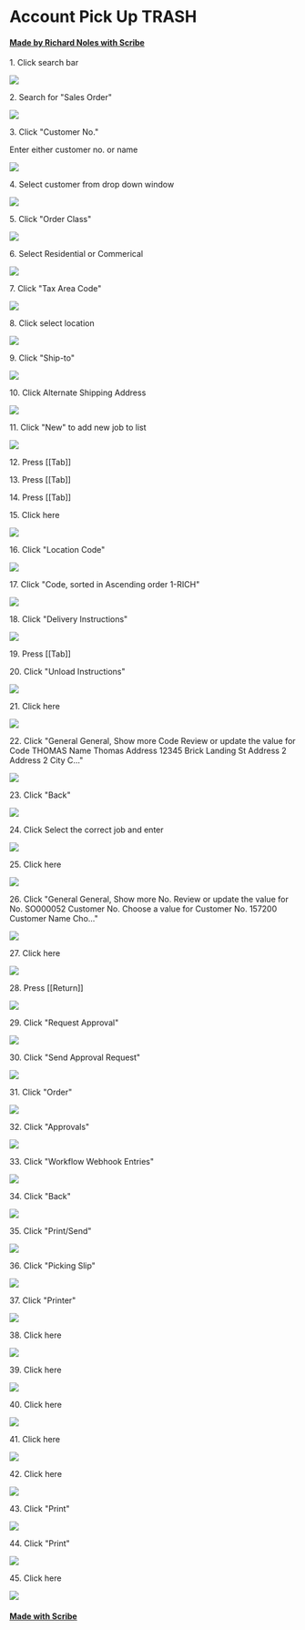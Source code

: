 # Account Pick Up TRASH
#### [Made by Richard Noles with Scribe](https://scribehow.com/shared/Account_Pick_Up_TRASH__MFSooAgQT46iQY94UXKS_g)


1\. Click search bar

![](https://ajeuwbhvhr.cloudimg.io/colony-recorder.s3.amazonaws.com/files/2025-03-10/12887506-a812-42a9-8ae1-358d24d9a0d1/user_cropped_screenshot.jpeg?tl_px=544,0&br_px=1920,769&force_format=jpeg&q=100&width=1120.0&wat=1&wat_opacity=0.7&wat_gravity=northwest&wat_url=https://colony-recorder.s3.us-west-1.amazonaws.com/images/watermarks/FB923C_standard.png&wat_pad=949,70)


2\. Search for "Sales Order"

![](https://ajeuwbhvhr.cloudimg.io/colony-recorder.s3.amazonaws.com/files/2025-03-10/3631a8e5-350f-486b-91f4-345b377bc52d/ascreenshot.jpeg?tl_px=173,0&br_px=1549,769&force_format=jpeg&q=100&width=1120.0&wat=1&wat_opacity=0.7&wat_gravity=northwest&wat_url=https://colony-recorder.s3.us-west-1.amazonaws.com/images/watermarks/FB923C_standard.png&wat_pad=524,183)


3\. Click "Customer No."

Enter either customer no. or name

![](https://ajeuwbhvhr.cloudimg.io/colony-recorder.s3.amazonaws.com/files/2025-03-10/ba043a60-55e2-4705-b9ca-bd9e57306ea5/user_cropped_screenshot.jpeg?tl_px=0,0&br_px=1919,501&force_format=jpeg&q=100&width=1120.0)


4\. Select customer from drop down window

![](https://ajeuwbhvhr.cloudimg.io/colony-recorder.s3.amazonaws.com/files/2025-03-10/1310eb78-84e3-4deb-884a-3d018ebf855b/ascreenshot.jpeg?tl_px=0,53&br_px=1376,822&force_format=jpeg&q=100&width=1120.0&wat=1&wat_opacity=0.7&wat_gravity=northwest&wat_url=https://colony-recorder.s3.us-west-1.amazonaws.com/images/watermarks/FB923C_standard.png&wat_pad=264,277)


5\. Click "Order Class"

![](https://ajeuwbhvhr.cloudimg.io/colony-recorder.s3.amazonaws.com/files/2025-03-10/a06919d8-9242-4258-900a-7cb17a8e7c93/ascreenshot.jpeg?tl_px=544,50&br_px=1920,819&force_format=jpeg&q=100&width=1120.0&wat=1&wat_opacity=0.7&wat_gravity=northwest&wat_url=https://colony-recorder.s3.us-west-1.amazonaws.com/images/watermarks/FB923C_standard.png&wat_pad=773,277)


6\. Select Residential or Commerical

![](https://ajeuwbhvhr.cloudimg.io/colony-recorder.s3.amazonaws.com/files/2025-03-10/7db16be6-68b6-4147-bb10-f56eb8cf35a6/ascreenshot.jpeg?tl_px=544,106&br_px=1920,875&force_format=jpeg&q=100&width=1120.0&wat=1&wat_opacity=0.7&wat_gravity=northwest&wat_url=https://colony-recorder.s3.us-west-1.amazonaws.com/images/watermarks/FB923C_standard.png&wat_pad=788,276)


7\. Click "Tax Area Code"

![](https://ajeuwbhvhr.cloudimg.io/colony-recorder.s3.amazonaws.com/files/2025-03-10/0d5506af-55e2-4f20-bad3-a902910b55ab/ascreenshot.jpeg?tl_px=0,195&br_px=1376,964&force_format=jpeg&q=100&width=1120.0&wat=1&wat_opacity=0.7&wat_gravity=northwest&wat_url=https://colony-recorder.s3.us-west-1.amazonaws.com/images/watermarks/FB923C_standard.png&wat_pad=393,277)


8\. Click select location

![](https://ajeuwbhvhr.cloudimg.io/colony-recorder.s3.amazonaws.com/files/2025-03-10/26254004-1962-485e-92b7-95bf289d7201/ascreenshot.jpeg?tl_px=0,256&br_px=1376,1025&force_format=jpeg&q=100&width=1120.0&wat=1&wat_opacity=0.7&wat_gravity=northwest&wat_url=https://colony-recorder.s3.us-west-1.amazonaws.com/images/watermarks/FB923C_standard.png&wat_pad=257,276)


9\. Click "Ship-to"

![](https://ajeuwbhvhr.cloudimg.io/colony-recorder.s3.amazonaws.com/files/2025-03-10/6c4768d6-d0cc-4533-9a4e-0bcc7c789285/ascreenshot.jpeg?tl_px=0,283&br_px=1376,1052&force_format=jpeg&q=100&width=1120.0&wat=1&wat_opacity=0.7&wat_gravity=northwest&wat_url=https://colony-recorder.s3.us-west-1.amazonaws.com/images/watermarks/FB923C_standard.png&wat_pad=317,277)


10\. Click Alternate Shipping Address

![](https://ajeuwbhvhr.cloudimg.io/colony-recorder.s3.amazonaws.com/files/2025-03-10/254686eb-41e3-4c30-8027-74d2ce27cc16/ascreenshot.jpeg?tl_px=0,310&br_px=1376,1080&force_format=jpeg&q=100&width=1120.0&wat=1&wat_opacity=0.7&wat_gravity=northwest&wat_url=https://colony-recorder.s3.us-west-1.amazonaws.com/images/watermarks/FB923C_standard.png&wat_pad=305,292)


11\. Click "New" to add new job to list

![](https://ajeuwbhvhr.cloudimg.io/colony-recorder.s3.amazonaws.com/files/2025-03-10/998b40bf-4299-4d58-bcba-f73a3b3ed45e/ascreenshot.jpeg?tl_px=442,0&br_px=1818,769&force_format=jpeg&q=100&width=1120.0&wat=1&wat_opacity=0.7&wat_gravity=northwest&wat_url=https://colony-recorder.s3.us-west-1.amazonaws.com/images/watermarks/FB923C_standard.png&wat_pad=524,211)


12\. Press [[Tab]]


13\. Press [[Tab]]


14\. Press [[Tab]]


15\. Click here

![](https://ajeuwbhvhr.cloudimg.io/colony-recorder.s3.amazonaws.com/files/2025-03-10/1a217fb3-15d0-465d-947b-700d58b84e79/ascreenshot.jpeg?tl_px=200,211&br_px=1577,980&force_format=jpeg&q=100&width=1120.0&wat=1&wat_opacity=0.7&wat_gravity=northwest&wat_url=https://colony-recorder.s3.us-west-1.amazonaws.com/images/watermarks/FB923C_standard.png&wat_pad=524,277)


16\. Click "Location Code"

![](https://ajeuwbhvhr.cloudimg.io/colony-recorder.s3.amazonaws.com/files/2025-03-10/a80887ff-efd5-4c0c-a372-8cdd61e68a88/ascreenshot.jpeg?tl_px=431,0&br_px=1808,769&force_format=jpeg&q=100&width=1120.0&wat=1&wat_opacity=0.7&wat_gravity=northwest&wat_url=https://colony-recorder.s3.us-west-1.amazonaws.com/images/watermarks/FB923C_standard.png&wat_pad=524,261)


17\. Click "Code, sorted in Ascending order 1-RICH"

![](https://ajeuwbhvhr.cloudimg.io/colony-recorder.s3.amazonaws.com/files/2025-03-10/e9e05dc0-fcbc-4b61-94b9-8041c21aae25/ascreenshot.jpeg?tl_px=468,40&br_px=1844,809&force_format=jpeg&q=100&width=1120.0&wat=1&wat_opacity=0.7&wat_gravity=northwest&wat_url=https://colony-recorder.s3.us-west-1.amazonaws.com/images/watermarks/FB923C_standard.png&wat_pad=524,277)


18\. Click "Delivery Instructions"

![](https://ajeuwbhvhr.cloudimg.io/colony-recorder.s3.amazonaws.com/files/2025-03-10/08e577db-c896-446c-850d-eabf539880bc/ascreenshot.jpeg?tl_px=487,156&br_px=1864,925&force_format=jpeg&q=100&width=1120.0&wat=1&wat_opacity=0.7&wat_gravity=northwest&wat_url=https://colony-recorder.s3.us-west-1.amazonaws.com/images/watermarks/FB923C_standard.png&wat_pad=524,277)


19\. Press [[Tab]]


20\. Click "Unload Instructions"

![](https://ajeuwbhvhr.cloudimg.io/colony-recorder.s3.amazonaws.com/files/2025-03-10/5bd9fbe5-d6d7-4f4d-9f00-cec9531b60f7/ascreenshot.jpeg?tl_px=498,220&br_px=1874,989&force_format=jpeg&q=100&width=1120.0&wat=1&wat_opacity=0.7&wat_gravity=northwest&wat_url=https://colony-recorder.s3.us-west-1.amazonaws.com/images/watermarks/FB923C_standard.png&wat_pad=524,276)


21\. Click here

![](https://ajeuwbhvhr.cloudimg.io/colony-recorder.s3.amazonaws.com/files/2025-03-10/3c57c768-535a-4d85-96a7-c7c3f8b9d1eb/ascreenshot.jpeg?tl_px=223,310&br_px=1599,1080&force_format=jpeg&q=100&width=1120.0&wat=1&wat_opacity=0.7&wat_gravity=northwest&wat_url=https://colony-recorder.s3.us-west-1.amazonaws.com/images/watermarks/FB923C_standard.png&wat_pad=524,295)


22\. Click "General General, Show more Code Review or update the value for Code THOMAS Name Thomas Address 12345 Brick Landing St Address 2 Address 2 City C..."

![](https://ajeuwbhvhr.cloudimg.io/colony-recorder.s3.amazonaws.com/files/2025-03-10/f4d2e78d-2071-45fe-ae1c-6ef7c839e939/ascreenshot.jpeg?tl_px=223,310&br_px=1599,1080&force_format=jpeg&q=100&width=1120.0&wat=1&wat_opacity=0.7&wat_gravity=northwest&wat_url=https://colony-recorder.s3.us-west-1.amazonaws.com/images/watermarks/FB923C_standard.png&wat_pad=524,295)


23\. Click "Back"

![](https://ajeuwbhvhr.cloudimg.io/colony-recorder.s3.amazonaws.com/files/2025-03-10/f9196712-5c32-4791-9629-20bb8e223a8f/ascreenshot.jpeg?tl_px=0,0&br_px=1376,769&force_format=jpeg&q=100&width=1120.0&wat=1&wat_opacity=0.7&wat_gravity=northwest&wat_url=https://colony-recorder.s3.us-west-1.amazonaws.com/images/watermarks/FB923C_standard.png&wat_pad=461,99)


24\. Click Select the correct job and enter

![](https://ajeuwbhvhr.cloudimg.io/colony-recorder.s3.amazonaws.com/files/2025-03-10/61f1e2d5-d3f3-4d90-975a-d14e5fecaf7b/ascreenshot.jpeg?tl_px=487,310&br_px=1863,1080&force_format=jpeg&q=100&width=1120.0&wat=1&wat_opacity=0.7&wat_gravity=northwest&wat_url=https://colony-recorder.s3.us-west-1.amazonaws.com/images/watermarks/FB923C_standard.png&wat_pad=524,419)


25\. Click here

![](https://ajeuwbhvhr.cloudimg.io/colony-recorder.s3.amazonaws.com/files/2025-03-10/a94c6696-0e69-4833-9fe7-03923029608b/ascreenshot.jpeg?tl_px=39,236&br_px=1416,1005&force_format=jpeg&q=100&width=1120.0&wat=1&wat_opacity=0.7&wat_gravity=northwest&wat_url=https://colony-recorder.s3.us-west-1.amazonaws.com/images/watermarks/FB923C_standard.png&wat_pad=524,277)


26\. Click "General General, Show more No. Review or update the value for No. SO000052 Customer No. Choose a value for Customer No. 157200 Customer Name Cho..."

![](https://ajeuwbhvhr.cloudimg.io/colony-recorder.s3.amazonaws.com/files/2025-03-10/71306d49-3d96-4911-8f7d-b0d10a487a74/ascreenshot.jpeg?tl_px=0,310&br_px=1376,1080&force_format=jpeg&q=100&width=1120.0&wat=1&wat_opacity=0.7&wat_gravity=northwest&wat_url=https://colony-recorder.s3.us-west-1.amazonaws.com/images/watermarks/FB923C_standard.png&wat_pad=176,434)


27\. Click here

![](https://ajeuwbhvhr.cloudimg.io/colony-recorder.s3.amazonaws.com/files/2025-03-10/9ffbe270-e430-411d-aeae-832a18021e66/ascreenshot.jpeg?tl_px=286,310&br_px=1662,1080&force_format=jpeg&q=100&width=1120.0&wat=1&wat_opacity=0.7&wat_gravity=northwest&wat_url=https://colony-recorder.s3.us-west-1.amazonaws.com/images/watermarks/FB923C_standard.png&wat_pad=524,436)


28\. Press [[Return]]

![](https://ajeuwbhvhr.cloudimg.io/colony-recorder.s3.amazonaws.com/files/2025-03-10/5641dd19-8b97-4440-b826-a632d02629db/ascreenshot.jpeg?tl_px=0,0&br_px=1920,1080&force_format=jpeg&q=100&width=1120.0)


29\. Click "Request Approval"

![](https://ajeuwbhvhr.cloudimg.io/colony-recorder.s3.amazonaws.com/files/2025-03-10/b8c16760-d543-46cc-8f6d-bb3df2523c1c/ascreenshot.jpeg?tl_px=0,0&br_px=1376,769&force_format=jpeg&q=100&width=1120.0&wat=1&wat_opacity=0.7&wat_gravity=northwest&wat_url=https://colony-recorder.s3.us-west-1.amazonaws.com/images/watermarks/FB923C_standard.png&wat_pad=229,161)


30\. Click "Send Approval Request"

![](https://ajeuwbhvhr.cloudimg.io/colony-recorder.s3.amazonaws.com/files/2025-03-10/c4b618b0-b980-44bd-a709-c54d842cc284/ascreenshot.jpeg?tl_px=0,0&br_px=1376,769&force_format=jpeg&q=100&width=1120.0&wat=1&wat_opacity=0.7&wat_gravity=northwest&wat_url=https://colony-recorder.s3.us-west-1.amazonaws.com/images/watermarks/FB923C_standard.png&wat_pad=95,182)


31\. Click "Order"

![](https://ajeuwbhvhr.cloudimg.io/colony-recorder.s3.amazonaws.com/files/2025-03-10/fe9f646b-16fe-4a6d-a523-824b9bab1a0b/ascreenshot.jpeg?tl_px=0,0&br_px=1376,769&force_format=jpeg&q=100&width=1120.0&wat=1&wat_opacity=0.7&wat_gravity=northwest&wat_url=https://colony-recorder.s3.us-west-1.amazonaws.com/images/watermarks/FB923C_standard.png&wat_pad=262,161)


32\. Click "Approvals"

![](https://ajeuwbhvhr.cloudimg.io/colony-recorder.s3.amazonaws.com/files/2025-03-10/e2606ecd-6a31-43e7-94d9-c9cf6961a67e/ascreenshot.jpeg?tl_px=0,0&br_px=1376,769&force_format=jpeg&q=100&width=1120.0&wat=1&wat_opacity=0.7&wat_gravity=northwest&wat_url=https://colony-recorder.s3.us-west-1.amazonaws.com/images/watermarks/FB923C_standard.png&wat_pad=347,184)


33\. Click "Workflow Webhook Entries"

![](https://ajeuwbhvhr.cloudimg.io/colony-recorder.s3.amazonaws.com/files/2025-03-10/6e82ab66-f296-4de9-ad9b-6aca03447c39/ascreenshot.jpeg?tl_px=380,0&br_px=1757,769&force_format=jpeg&q=100&width=1120.0&wat=1&wat_opacity=0.7&wat_gravity=northwest&wat_url=https://colony-recorder.s3.us-west-1.amazonaws.com/images/watermarks/FB923C_standard.png&wat_pad=524,222)


34\. Click "Back"

![](https://ajeuwbhvhr.cloudimg.io/colony-recorder.s3.amazonaws.com/files/2025-03-10/e2952db3-3149-40c0-aaf0-d63ddfabd421/ascreenshot.jpeg?tl_px=0,0&br_px=1376,769&force_format=jpeg&q=100&width=1120.0&wat=1&wat_opacity=0.7&wat_gravity=northwest&wat_url=https://colony-recorder.s3.us-west-1.amazonaws.com/images/watermarks/FB923C_standard.png&wat_pad=464,105)


35\. Click "Print/Send"

![](https://ajeuwbhvhr.cloudimg.io/colony-recorder.s3.amazonaws.com/files/2025-03-10/2f890354-3768-4b12-b6bb-055fa954bf62/ascreenshot.jpeg?tl_px=0,0&br_px=1376,769&force_format=jpeg&q=100&width=1120.0&wat=1&wat_opacity=0.7&wat_gravity=northwest&wat_url=https://colony-recorder.s3.us-west-1.amazonaws.com/images/watermarks/FB923C_standard.png&wat_pad=136,153)


36\. Click "Picking Slip"

![](https://ajeuwbhvhr.cloudimg.io/colony-recorder.s3.amazonaws.com/files/2025-03-10/8c6fef44-8f42-4f66-b31d-6c992de84d3c/ascreenshot.jpeg?tl_px=0,0&br_px=1376,769&force_format=jpeg&q=100&width=1120.0&wat=1&wat_opacity=0.7&wat_gravity=northwest&wat_url=https://colony-recorder.s3.us-west-1.amazonaws.com/images/watermarks/FB923C_standard.png&wat_pad=367,186)


37\. Click "Printer"

![](https://ajeuwbhvhr.cloudimg.io/colony-recorder.s3.amazonaws.com/files/2025-03-10/0ef72e09-f369-4471-bbc6-74e6c518e6b8/ascreenshot.jpeg?tl_px=466,9&br_px=1842,778&force_format=jpeg&q=100&width=1120.0&wat=1&wat_opacity=0.7&wat_gravity=northwest&wat_url=https://colony-recorder.s3.us-west-1.amazonaws.com/images/watermarks/FB923C_standard.png&wat_pad=524,277)


38\. Click here

![](https://ajeuwbhvhr.cloudimg.io/colony-recorder.s3.amazonaws.com/files/2025-03-10/10ebade8-42c9-4bc9-beae-27e1ce3b5b48/ascreenshot.jpeg?tl_px=544,139&br_px=1920,908&force_format=jpeg&q=100&width=1120.0&wat=1&wat_opacity=0.7&wat_gravity=northwest&wat_url=https://colony-recorder.s3.us-west-1.amazonaws.com/images/watermarks/FB923C_standard.png&wat_pad=598,277)


39\. Click here

![](https://ajeuwbhvhr.cloudimg.io/colony-recorder.s3.amazonaws.com/files/2025-03-10/84706104-2802-4135-8eab-4ab37053607d/ascreenshot.jpeg?tl_px=369,73&br_px=1745,842&force_format=jpeg&q=100&width=1120.0&wat=1&wat_opacity=0.7&wat_gravity=northwest&wat_url=https://colony-recorder.s3.us-west-1.amazonaws.com/images/watermarks/FB923C_standard.png&wat_pad=524,277)


40\. Click here

![](https://ajeuwbhvhr.cloudimg.io/colony-recorder.s3.amazonaws.com/files/2025-03-10/72e514db-fde0-4e8d-b404-a0d57260b808/ascreenshot.jpeg?tl_px=352,68&br_px=1728,837&force_format=jpeg&q=100&width=1120.0&wat=1&wat_opacity=0.7&wat_gravity=northwest&wat_url=https://colony-recorder.s3.us-west-1.amazonaws.com/images/watermarks/FB923C_standard.png&wat_pad=524,277)


41\. Click here

![](https://ajeuwbhvhr.cloudimg.io/colony-recorder.s3.amazonaws.com/files/2025-03-10/8f77eff5-24d2-485a-9e07-565bb3f015ad/ascreenshot.jpeg?tl_px=419,112&br_px=1795,881&force_format=jpeg&q=100&width=1120.0&wat=1&wat_opacity=0.7&wat_gravity=northwest&wat_url=https://colony-recorder.s3.us-west-1.amazonaws.com/images/watermarks/FB923C_standard.png&wat_pad=524,277)


42\. Click here

![](https://ajeuwbhvhr.cloudimg.io/colony-recorder.s3.amazonaws.com/files/2025-03-10/fcf27602-98d0-47cf-a576-c8e7d68df1f7/ascreenshot.jpeg?tl_px=423,142&br_px=1800,911&force_format=jpeg&q=100&width=1120.0&wat=1&wat_opacity=0.7&wat_gravity=northwest&wat_url=https://colony-recorder.s3.us-west-1.amazonaws.com/images/watermarks/FB923C_standard.png&wat_pad=524,277)


43\. Click "Print"

![](https://ajeuwbhvhr.cloudimg.io/colony-recorder.s3.amazonaws.com/files/2025-03-10/3d7678d4-af36-4d8f-8983-ef64d5d325be/ascreenshot.jpeg?tl_px=275,310&br_px=1651,1080&force_format=jpeg&q=100&width=1120.0&wat=1&wat_opacity=0.7&wat_gravity=northwest&wat_url=https://colony-recorder.s3.us-west-1.amazonaws.com/images/watermarks/FB923C_standard.png&wat_pad=524,383)


44\. Click "Print"

![](https://ajeuwbhvhr.cloudimg.io/colony-recorder.s3.amazonaws.com/files/2025-03-10/3f10454c-9a4f-4620-8be7-0eaee61dfa19/ascreenshot.jpeg?tl_px=0,310&br_px=1376,1080&force_format=jpeg&q=100&width=1120.0&wat=1&wat_opacity=0.7&wat_gravity=northwest&wat_url=https://colony-recorder.s3.us-west-1.amazonaws.com/images/watermarks/FB923C_standard.png&wat_pad=100,459)


45\. Click here

![](https://ajeuwbhvhr.cloudimg.io/colony-recorder.s3.amazonaws.com/files/2025-03-10/26238902-3ea9-42bb-a44a-ba398b0f415a/ascreenshot.jpeg?tl_px=240,0&br_px=1616,769&force_format=jpeg&q=100&width=1120.0&wat=1&wat_opacity=0.7&wat_gravity=northwest&wat_url=https://colony-recorder.s3.us-west-1.amazonaws.com/images/watermarks/FB923C_standard.png&wat_pad=524,-22)
#### [Made with Scribe](https://scribehow.com/shared/Account_Pick_Up_TRASH__MFSooAgQT46iQY94UXKS_g)
